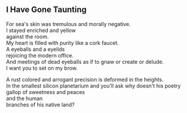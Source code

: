 I Have Gone Taunting
--------------------
For sea's skin was tremulous and morally negative.  
I stayed enriched and yellow  
against the room.  
My heart is filled with purity like a cork faucet.  
A eyeballs and a eyelids  
rejoicing the modern office.  
And meetings of dead eyeballs as if to gnaw or create or delude.  
I want you to set on my brow.  
  
A rust colored and arrogant precision is deformed in the heights.  
In the smallest silicon planetarium and you'll ask why doesn't his poetry  
gallop of sweetness and peaces  
and the human  
branches of his native land?  
